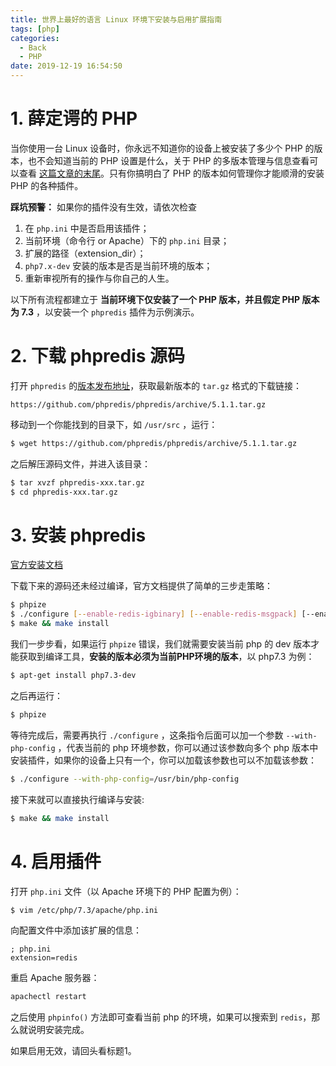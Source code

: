```yaml
---
title: 世界上最好的语言 Linux 环境下安装与启用扩展指南
tags: [php]
categories:
  - Back
  - PHP
date: 2019-12-19 16:54:50
---
```


# 1. 薛定谔的 PHP

当你使用一台 Linux 设备时，你永远不知道你的设备上被安装了多少个 PHP 的版本，也不会知道当前的 PHP 设置是什么，关于 PHP 的多版本管理与信息查看可以查看 [这篇文章的末尾](https://blog.esunr.xyz/2019/12/PHP%E5%BC%80%E5%8F%91%E7%8E%AF%E5%A2%83%E6%90%AD%E5%BB%BA%E6%8C%87%E5%BC%95/)。只有你搞明白了 PHP 的版本如何管理你才能顺滑的安装 PHP 的各种插件。

**踩坑预警：** 如果你的插件没有生效，请依次检查

1. 在 `php.ini` 中是否启用该插件；
2. 当前环境（命令行 or Apache）下的 `php.ini` 目录；
3. 扩展的路径（extension_dir）；
4. `php7.x-dev` 安装的版本是否是当前环境的版本；
5. 重新审视所有的操作与你自己的人生。

以下所有流程都建立于 **当前环境下仅安装了一个 PHP 版本，并且假定 PHP 版本为 7.3** ，以安装一个 `phpredis` 插件为示例演示。

# 2. 下载 phpredis 源码

打开 `phpredis` 的[版本发布地址](https://github.com/phpredis/phpredis)，获取最新版本的 `tar.gz` 格式的下载链接：

```
https://github.com/phpredis/phpredis/archive/5.1.1.tar.gz
```

移动到一个你能找到的目录下，如 `/usr/src` ，运行：

```sh
$ wget https://github.com/phpredis/phpredis/archive/5.1.1.tar.gz
```

之后解压源码文件，并进入该目录：

```sh
$ tar xvzf phpredis-xxx.tar.gz
$ cd phpredis-xxx.tar.gz
```

# 3. 安装 phpredis

[官方安装文档](https://github.com/phpredis/phpredis/blob/develop/INSTALL.markdown)

下载下来的源码还未经过编译，官方文档提供了简单的三步走策略：

```sh
$ phpize
$ ./configure [--enable-redis-igbinary] [--enable-redis-msgpack] [--enable-redis-lzf [--with-liblzf[=DIR]]] [--enable-redis-zstd]
$ make && make install
```

我们一步步看，如果运行 `phpize` 错误，我们就需要安装当前 php 的 dev 版本才能获取到编译工具，**安装的版本必须为当前PHP环境的版本**，以 php7.3 为例：

```sh
$ apt-get install php7.3-dev
```

之后再运行：

```sh
$ phpize
```

等待完成后，需要再执行 `./configure` ，这条指令后面可以加一个参数 `--with-php-config` ，代表当前的 php 环境参数，你可以通过该参数向多个 php 版本中安装插件，如果你的设备上只有一个，你可以加载该参数也可以不加载该参数：

```sh
$ ./configure --with-php-config=/usr/bin/php-config
```

接下来就可以直接执行编译与安装:

```sh
$ make && make install
```

# 4. 启用插件

打开 `php.ini` 文件（以 Apache 环境下的 PHP 配置为例）：

```sh
$ vim /etc/php/7.3/apache/php.ini
```

向配置文件中添加该扩展的信息：

```
; php.ini
extension=redis
```

重启 Apache 服务器：

```sh
apachectl restart
```

之后使用 `phpinfo()` 方法即可查看当前 php 的环境，如果可以搜索到 `redis`，那么就说明安装完成。

如果启用无效，请回头看标题1。